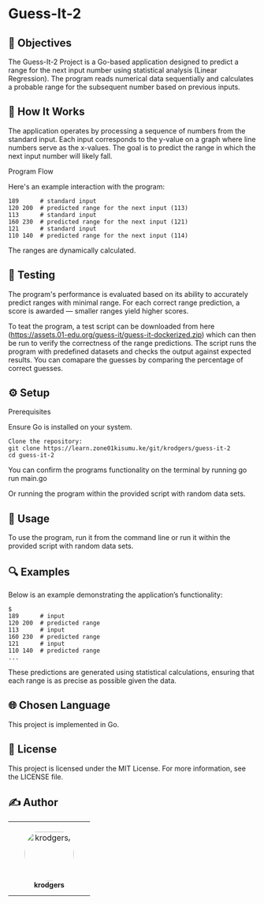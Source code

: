 # Guess-It-2


## 🎯 Objectives

The Guess-It-2 Project is a Go-based application designed to predict a range for the next input number using statistical analysis (Linear Regression). The program reads numerical data sequentially and calculates a probable range for the subsequent number based on previous inputs.


## 📜 How It Works

The application operates by processing a sequence of numbers from the standard input. Each input corresponds to the y-value on a graph where line numbers serve as the x-values. The goal is to predict the range in which the next input number will likely fall.

Program Flow

Here's an example interaction with the program:


    189      # standard input
    120 200  # predicted range for the next input (113)
    113      # standard input
    160 230  # predicted range for the next input (121)
    121      # standard input
    110 140  # predicted range for the next input (114)


The ranges are dynamically calculated.

## 🧪 Testing

The program's performance is evaluated based on its ability to accurately predict ranges with minimal range. For each correct range prediction, a score is awarded — smaller ranges yield higher scores.

To teat the program, a test script can be downloaded from here (https://assets.01-edu.org/guess-it/guess-it-dockerized.zip) which can then be run to verify the correctness of the range predictions. The script runs the program with predefined datasets and checks the output against expected results. You can comapare the guesses by comparing the percentage of correct guesses.


## ⚙️ Setup

Prerequisites

Ensure Go is installed on your system. 

    Clone the repository:
    git clone https://learn.zone01kisumu.ke/git/krodgers/guess-it-2
    cd guess-it-2

You can confirm the programs functionality on the terminal by running 
    go run main.go


Or running the program within the provided script with random data sets.

## 🚀 Usage

To use the program, run it from the command line or run it within the provided script with random data sets. 


## 🔍 Examples

Below is an example demonstrating the application’s functionality:

    $ 
    189      # input
    120 200  # predicted range
    113      # input
    160 230  # predicted range
    121      # input
    110 140  # predicted range
    ...

These predictions are generated using statistical calculations, ensuring that each range is as precise as possible given the data.

## 🌐 Chosen Language

This project is implemented in Go.

## 📄 License

This project is licensed under the MIT License. For more information, see the LICENSE file.

## ✍️ Author

<table>
<tr>
    <td align="center" style="word-wrap: break-word; width: 150.0; height: 150.0">
        <a href=https://www.linkedin.com/in/rodgers-kaunda>
            <img src=https://learn.zone01kisumu.ke/git/avatars/aa19095145ab1ad43695e3cd3f7f3a5b?size=870 width="100;"  style="border-radius:50%;align-items:center;justify-content:center;overflow:hidden;padding-top:10px" alt=krodgers/>
            <br />
            <sub style="font-size:14px"><b>krodgers</b></sub>
        </a>
    </td>
</tr>
</table>